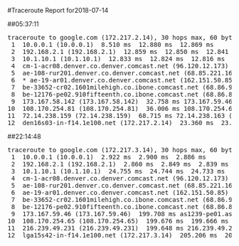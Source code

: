 #Traceroute Report for2018-07-14

##05:37:11

<p><pre><samp>traceroute to google.com (172.217.2.14), 30 hops max, 60 byte packets
 1  10.0.0.1 (10.0.0.1)  8.510 ms  12.880 ms  12.869 ms
 2  192.168.2.1 (192.168.2.1)  12.859 ms  12.850 ms  12.841 ms
 3  10.1.10.1 (10.1.10.1)  12.833 ms  12.824 ms  12.816 ms
 4  cm-1-acr08.denver.co.denver.comcast.net (96.120.12.173)  44.326 ms * *
 5  ae-108-rur201.denver.co.denver.comcast.net (68.85.221.161)  31.743 ms  31.736 ms  31.727 ms
 6  * ae-19-ar01.denver.co.denver.comcast.net (162.151.50.85)  18.404 ms  29.740 ms
 7  be-33652-cr02.1601milehigh.co.ibone.comcast.net (68.86.92.121)  46.808 ms  46.796 ms  46.788 ms
 8  be-12176-pe02.910fifteenth.co.ibone.comcast.net (68.86.83.94)  36.060 ms  46.772 ms  46.764 ms
 9  173.167.58.142 (173.167.58.142)  32.758 ms 173.167.59.46 (173.167.59.46)  29.660 ms 173.167.58.142 (173.167.58.142)  32.742 ms
10  108.170.254.81 (108.170.254.81)  36.006 ms 108.170.254.65 (108.170.254.65)  46.715 ms 108.170.254.81 (108.170.254.81)  68.723 ms
11  72.14.238.159 (72.14.238.159)  68.715 ms 72.14.238.163 (72.14.238.163)  49.463 ms  23.735 ms
12  den16s03-in-f14.1e100.net (172.217.2.14)  23.360 ms  23.341 ms  32.723 ms</samp></pre></p>

##22:14:48

<p><pre><samp>traceroute to google.com (172.217.3.14), 30 hops max, 60 byte packets
 1  10.0.0.1 (10.0.0.1)  2.922 ms  2.900 ms  2.886 ms
 2  192.168.2.1 (192.168.2.1)  2.860 ms  2.849 ms  2.839 ms
 3  10.1.10.1 (10.1.10.1)  24.755 ms  24.744 ms  24.733 ms
 4  cm-1-acr08.denver.co.denver.comcast.net (96.120.12.173)  205.129 ms  204.361 ms  205.106 ms
 5  ae-108-rur201.denver.co.denver.comcast.net (68.85.221.161)  204.338 ms  204.563 ms  204.552 ms
 6  ae-19-ar01.denver.co.denver.comcast.net (162.151.50.85)  209.433 ms  197.265 ms  197.246 ms
 7  be-33652-cr02.1601milehigh.co.ibone.comcast.net (68.86.92.121)  201.601 ms  202.397 ms  202.365 ms
 8  be-12176-pe02.910fifteenth.co.ibone.comcast.net (68.86.83.94)  202.352 ms  202.339 ms  202.329 ms
 9  173.167.59.46 (173.167.59.46)  199.708 ms as1239-pe01.ashburn.va.ibone.comcast.net (75.149.228.174)  199.697 ms 173.167.59.46 (173.167.59.46)  199.685 ms
10  108.170.254.65 (108.170.254.65)  199.676 ms  199.666 ms 108.170.254.81 (108.170.254.81)  199.656 ms
11  216.239.49.231 (216.239.49.231)  199.648 ms 216.239.49.247 (216.239.49.247)  199.638 ms  24.197 ms
12  lga15s42-in-f14.1e100.net (172.217.3.14)  205.206 ms  205.191 ms  205.141 ms</samp></pre></p>

